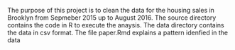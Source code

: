 The purpose of this project is to clean the data for the housing sales in Brooklyn from Sepmeber 2015 up to August 2016. The source directory contains the code in R to execute the anaysis. The data directory contains the data in csv format. The file paper.Rmd explains a pattern idenfied in the data
